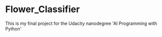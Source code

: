 # Flower_Classifier
This is my final project for the Udacity nanodegree 'AI Programming with Python'
